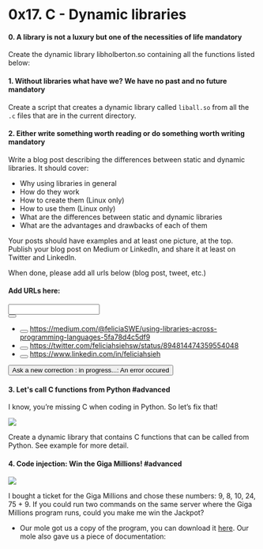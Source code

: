 <h1 class="gap">0x17. C - Dynamic libraries</h1>


<h4 class="task">
    0. A library is not a luxury but one of the necessities of life
      <span class="alert alert-warning mandatory-optional">
        mandatory
      </span>
</h4><p>Create the dynamic library libholberton.so containing all the functions listed below:</p>


<h4 class="task">
    1. Without libraries what have we? We have no past and no future
      <span class="alert alert-warning mandatory-optional">
        mandatory
      </span>
</h4><p>Create a script that creates a dynamic library called <code>liball.so</code> from all the <code>.c</code> files that are in the current directory.</p>


<h4 class="task">
    2. Either write something worth reading or do something worth writing
      <span class="alert alert-warning mandatory-optional">
        mandatory
      </span>
</h4><p>Write a blog post describing the differences between static and dynamic libraries. It should cover:</p><ul>
<li>Why using libraries in general</li>
<li>How do they work</li>
<li>How to create them (Linux only)</li>
<li>How to use them (Linux only)</li>
<li>What are the differences between static and dynamic libraries</li>
<li>What are the advantages and drawbacks of each of them</li>
</ul><p>Your posts should have examples and at least one picture, at the top.
Publish your blog post on Medium or LinkedIn, and share it at least on Twitter and LinkedIn.</p><p>When done, please add all urls below (blog post, tweet, etc.)</p><div class="blog_post_div">
<h4> Add URLs here:</h4>
<div class="form-group row">
<div class="col-sm-11">
<input class="form-control" id="input_1111" type="text" value=""/>
</div>
<div class="col-sm-1">
<button class="add_task_url" data-task-id="1111" data-task-requesting="0" data-user-id="214" type="button">
<span aria-hidden="true" class="glyphicon glyphicon-plus"></span>
</button>
</div>
</div>
<ul class="list_1111">
<li>
<button class="remove_blog_post" data-task-id="1111" data-task-requesting="0" data-task-url-id="282" id="1111" type="button">
<span aria-hidden="true" class="glyphicon glyphicon-minus"></span>
</button>
<a href="https://medium.com/@feliciaSWE/using-libraries-across-programming-languages-5fa78d4c5df9" target="_blank">https://medium.com/@feliciaSWE/using-libraries-across-programming-languages-5fa78d4c5df9</a>
</li>
<li>
<button class="remove_blog_post" data-task-id="1111" data-task-requesting="0" data-task-url-id="283" id="1111" type="button">
<span aria-hidden="true" class="glyphicon glyphicon-minus"></span>
</button>
<a href=" https://twitter.com/feliciahsiehsw/status/894814474359554048" target="_blank"> https://twitter.com/feliciahsiehsw/status/894814474359554048</a>
</li>
<li>
<button class="remove_blog_post" data-task-id="1111" data-task-requesting="0" data-task-url-id="285" id="1111" type="button">
<span aria-hidden="true" class="glyphicon glyphicon-minus"></span>
</button>
<a href=" https://www.linkedin.com/in/feliciahsieh" target="_blank"> https://www.linkedin.com/in/feliciahsieh</a>
</li>
</ul>
</div><div class="student_correction_requests">
<!-- Button test code -->
<button class="task_ask_new_correction btn btn-default " data-correction-id="12102" data-task-id="1111">
        Ask a new correction <span class="in_progress_info">: in progress...</span><span class="error_occured_info">: An error occured</span>
</button>
<!-- Button containers -->
</div>
<h4 class="task">
    3. Let's call C functions from Python
      <span class="alert alert-info mandatory-optional">
        #advanced
      </span>
</h4><p>I know, you’re missing C when coding in Python. So let’s fix that!</p><p><img src="https://images4.alphacoders.com/118/thumb-1920-11826.jpg"/></p><p>Create a dynamic library that contains C functions that can be called from Python. See example for more detail.</p>


<h4 class="task">
    4. Code injection: Win the Giga Millions!
      <span class="alert alert-info mandatory-optional">
        #advanced
      </span>
</h4><p><img src="http://4.bp.blogspot.com/-9rqm8Pg1apY/UZHoC79xXtI/AAAAAAAACOs/0Fp4A4ipUqM/s320/tumblr_mlzp3qgHss1s5xo13o3_r1_1280.jpg"/></p><p>I bought a ticket for the Giga Millions and chose these numbers: 9, 8, 10, 24, 75 + 9. If you could run two commands on the same server where the Giga Millions program runs, could you make me win the Jackpot?</p><ul>
<li>Our mole got us a copy of the program, you can download it <a href="https://github.com/holbertonschool/0x17.c" target="_blank" title="here">here</a>. Our mole also gave us a piece of documentation:</li>
</ul>

